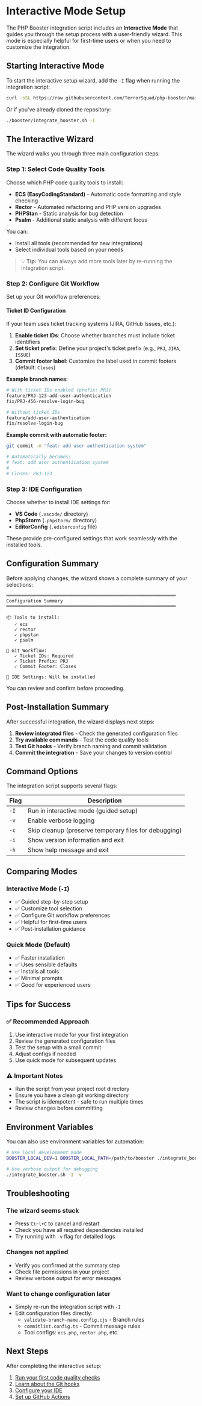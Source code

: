 # Interactive Mode Setup

The PHP Booster integration script includes an **Interactive Mode** that guides you through the setup process with a user-friendly wizard. This mode is especially helpful for first-time users or when you need to customize the integration.

## Starting Interactive Mode

To start the interactive setup wizard, add the `-I` flag when running the integration script:

```bash
curl -sSL https://raw.githubusercontent.com/TerrorSquad/php-booster/main/booster/integrate_booster.sh | bash -s -- -I
```

Or if you've already cloned the repository:

```bash
./booster/integrate_booster.sh -I
```

## The Interactive Wizard

The wizard walks you through three main configuration steps:

### Step 1: Select Code Quality Tools

Choose which PHP code quality tools to install:

- **ECS (EasyCodingStandard)** - Automatic code formatting and style checking
- **Rector** - Automated refactoring and PHP version upgrades
- **PHPStan** - Static analysis for bug detection
- **Psalm** - Additional static analysis with different focus

You can:
- Install all tools (recommended for new integrations)
- Select individual tools based on your needs

> 💡 **Tip:** You can always add more tools later by re-running the integration script.

### Step 2: Configure Git Workflow

Set up your Git workflow preferences:

#### Ticket ID Configuration

If your team uses ticket tracking systems (JIRA, GitHub Issues, etc.):

1. **Enable ticket IDs**: Choose whether branches must include ticket identifiers
2. **Set ticket prefix**: Define your project's ticket prefix (e.g., `PRJ`, `JIRA`, `ISSUE`)
3. **Commit footer label**: Customize the label used in commit footers (default: `Closes`)

**Example branch names:**
```bash
# With ticket IDs enabled (prefix: PRJ)
feature/PRJ-123-add-user-authentication
fix/PRJ-456-resolve-login-bug

# Without ticket IDs
feature/add-user-authentication
fix/resolve-login-bug
```

**Example commit with automatic footer:**
```bash
git commit -m "feat: add user authentication system"

# Automatically becomes:
# feat: add user authentication system
#
# Closes: PRJ-123
```

### Step 3: IDE Configuration

Choose whether to install IDE settings for:

- **VS Code** (`.vscode/` directory)
- **PhpStorm** (`.phpstorm/` directory)
- **EditorConfig** (`.editorconfig` file)

These provide pre-configured settings that work seamlessly with the installed tools.

## Configuration Summary

Before applying changes, the wizard shows a complete summary of your selections:

```
═══════════════════════════════════════════════════════════════
Configuration Summary
═══════════════════════════════════════════════════════════════

📦 Tools to install:
   ✓ ecs
   ✓ rector
   ✓ phpstan
   ✓ psalm

🔧 Git Workflow:
   ✓ Ticket IDs: Required
   ✓ Ticket Prefix: PRJ
   ✓ Commit Footer: Closes

🎨 IDE Settings: Will be installed
```

You can review and confirm before proceeding.

## Post-Installation Summary

After successful integration, the wizard displays next steps:

1. **Review integrated files** - Check the generated configuration files
2. **Try available commands** - Test the code quality tools
3. **Test Git hooks** - Verify branch naming and commit validation
4. **Commit the integration** - Save your changes to version control

## Command Options

The integration script supports several flags:

| Flag | Description |
|------|-------------|
| `-I` | Run in interactive mode (guided setup) |
| `-v` | Enable verbose logging |
| `-c` | Skip cleanup (preserve temporary files for debugging) |
| `-i` | Show version information and exit |
| `-h` | Show help message and exit |

## Comparing Modes

### Interactive Mode (`-I`)
- ✅ Guided step-by-step setup
- ✅ Customize tool selection
- ✅ Configure Git workflow preferences
- ✅ Helpful for first-time users
- ✅ Post-installation guidance

### Quick Mode (Default)
- ✅ Faster installation
- ✅ Uses sensible defaults
- ✅ Installs all tools
- ✅ Minimal prompts
- ✅ Good for experienced users

## Tips for Success

### ✅ Recommended Approach

1. Use interactive mode for your first integration
2. Review the generated configuration files
3. Test the setup with a small commit
4. Adjust configs if needed
5. Use quick mode for subsequent updates

### ⚠️ Important Notes

- Run the script from your project root directory
- Ensure you have a clean git working directory
- The script is idempotent - safe to run multiple times
- Review changes before committing

## Environment Variables

You can also use environment variables for automation:

```bash
# Use local development mode
BOOSTER_LOCAL_DEV=1 BOOSTER_LOCAL_PATH=/path/to/booster ./integrate_booster.sh -I

# Use verbose output for debugging
./integrate_booster.sh -I -v
```

## Troubleshooting

### The wizard seems stuck
- Press `Ctrl+C` to cancel and restart
- Check you have all required dependencies installed
- Try running with `-v` flag for detailed logs

### Changes not applied
- Verify you confirmed at the summary step
- Check file permissions in your project
- Review verbose output for error messages

### Want to change configuration later
- Simply re-run the integration script with `-I`
- Edit configuration files directly:
  - `validate-branch-name.config.cjs` - Branch rules
  - `commitlint.config.ts` - Commit message rules
  - Tool configs: `ecs.php`, `rector.php`, etc.

## Next Steps

After completing the interactive setup:

1. [Run your first code quality checks](/tools/code_formatting)
2. [Learn about the Git hooks](/tools/git_hooks)
3. [Configure your IDE](/tools/ide_configuration)
4. [Set up GitHub Actions](/tools/github_actions)
